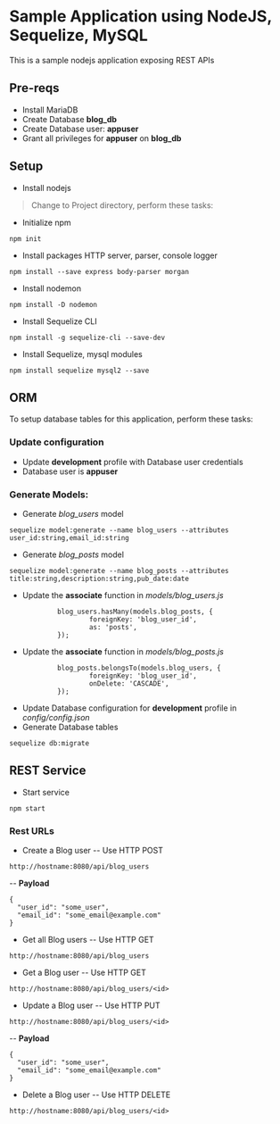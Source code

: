 # Sample Application using NodeJS, Sequelize, MySQL
This is a sample nodejs application exposing REST APIs

## Pre-reqs
- Install MariaDB
- Create Database **blog_db**
- Create Database user: **appuser**
- Grant all privileges for **appuser** on **blog_db**

## Setup
- Install nodejs

> Change to Project directory, perform these tasks:

- Initialize npm

```
npm init
```

- Install packages HTTP server, parser, console logger

```
npm install --save express body-parser morgan
```

- Install nodemon

```
npm install -D nodemon
```

- Install Sequelize CLI

```
npm install -g sequelize-cli --save-dev
```

- Install Sequelize, mysql modules

```
npm install sequelize mysql2 --save
```

## ORM
To setup database tables for this application, perform these tasks:

### Update configuration
- Update **development** profile with Database user credentials
- Database user is **appuser**

### Generate Models:
- Generate *blog_users* model

```
sequelize model:generate --name blog_users --attributes user_id:string,email_id:string
```

- Generate *blog_posts* model

```
sequelize model:generate --name blog_posts --attributes title:string,description:string,pub_date:date
```

- Update the **associate** function in *models/blog_users.js*

```
            blog_users.hasMany(models.blog_posts, {
                    foreignKey: 'blog_user_id',
                    as: 'posts',
            });

```

- Update the **associate** function in *models/blog_posts.js*

```
            blog_posts.belongsTo(models.blog_users, {
                    foreignKey: 'blog_user_id',
                    onDelete: 'CASCADE',
            });

```

- Update Database configuration for **development** profile in *config/config.json*
- Generate Database tables

```
sequelize db:migrate
```

## REST Service
- Start service

```
npm start
```

### Rest URLs

- Create a Blog user
-- Use HTTP POST

```
http://hostname:8080/api/blog_users
```

-- **Payload**

```
{
  "user_id": "some_user",
  "email_id": "some_email@example.com"
}
```

- Get all Blog users
-- Use HTTP GET

```
http://hostname:8080/api/blog_users
```

- Get a Blog user
-- Use HTTP GET

```
http://hostname:8080/api/blog_users/<id>
```

- Update a Blog user
-- Use HTTP PUT

```
http://hostname:8080/api/blog_users/<id>
```

-- **Payload**

```
{
  "user_id": "some_user",
  "email_id": "some_email@example.com"
}
```

- Delete a Blog user
-- Use HTTP DELETE

```
http://hostname:8080/api/blog_users/<id>
```

